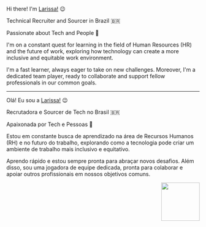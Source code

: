 Hi there! I'm [Larissa!](https://www.linkedin.com/in/larissafaraujo/) 😉 

Technical Recruiter and Sourcer in Brazil 🇧🇷

Passionate about Tech and People 🚀

I'm on a constant quest for learning in the field of Human Resources (HR) and the future of work, exploring how technology can create a more inclusive and equitable work environment.

I'm a fast learner, always eager to take on new challenges. Moreover, I'm a dedicated team player, ready to collaborate and support fellow professionals in our common goals.

---
Olá! Eu sou a [Larissa!](https://www.linkedin.com/in/larissafaraujo/) 😉

Recrutadora e Sourcer de Tech no Brasil 🇧🇷

Apaixonada por Tech e Pessoas 🚀

Estou em constante busca de aprendizado na área de Recursos Humanos (RH) e no futuro do trabalho, explorando como a tecnologia pode criar um ambiente de trabalho mais inclusivo e equitativo.

Aprendo rápido e estou sempre pronta para abraçar novos desafios. Além disso, sou uma jogadora de equipe dedicada, pronta para colaborar e apoiar outros profissionais em nossos objetivos comuns.
<div>
<img align='right' src="https://github.com/larygrandino/larygrandino/assets/47615360/0c08fef5-095a-4124-9d89-607d33087854" width="100">
</div>

<!--
**larygrandino/larygrandino** is a ✨ _special_ ✨ repository because its `README.md` (this file) appears on your GitHub profile.

Here are some ideas to get you started:

- 🔭 I’m currently working on ...
- 🌱 I’m currently learning ...
- 👯 I’m looking to collaborate on ...
- 🤔 I’m looking for help with ...
- 💬 Ask me about ...
- 📫 How to reach me: ...
- 😄 Pronouns: ...
- ⚡ Fun fact: ...
-->
